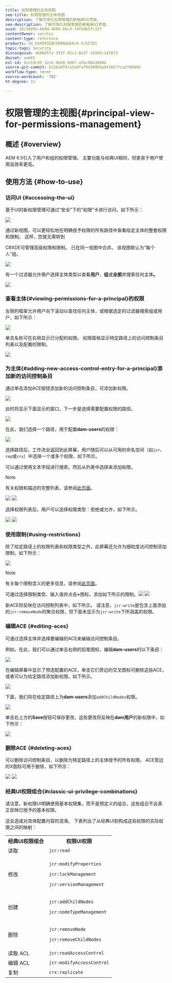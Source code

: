 ```yaml
---
title: 权限管理的主体视图
seo-title: 权限管理的主体视图
description: 了解可简化权限管理的新触屏UI界面。
seo-description: 了解可简化权限管理的新触屏UI界面。
uuid: 16c5889a-60dd-4b66-bbc4-74fbdb5fc32f
contentOwner: sarchiz
content-type: reference
products: SG_EXPERIENCEMANAGER/6.5/SITES
topic-tags: Security
discoiquuid: db8665fa-353f-45c2-8e37-169d5c1df873
docset: aem65
exl-id: 4ce19c95-32cb-4bb8-9d6f-a5bc08a3688d
source-git-commit: b220adf6fa3e9faf94389b9a9416b7fca2f89d9d
workflow-type: tm+mt
source-wordcount: '702'
ht-degree: 1%

---
```


# 权限管理的主视图{#principal-view-for-permissions-management}

## 概述 {#overview}

AEM 6.5引入了用户和组的权限管理。 主要功能与经典UI相同，但更易于用户使用且效率更高。

## 使用方法 {#how-to-use}

### 访问UI {#accessing-the-ui}

基于UI的新权限管理可通过“安全”下的“权限”卡进行访问，如下所示：

![](assets/screen_shot_2019-03-17at63333pm.png)

通过新视图，可以更轻松地在明确授予权限的所有路径中查看给定主体的整套权限和限制。 这样，您就无需转到

CRXDE可管理高级权限和限制。 已在同一视图中合并。 该视图默认为“每个人”组。

![](assets/unu-1.png)

有一个过滤器允许用户选择主体类型以查看&#x200B;**用户**、**组**&#x200B;或&#x200B;**全部**&#x200B;并搜索任何主体&#x200B;**。**

![](assets/image2019-3-20_23-52-51.png)

### 查看主体{#viewing-permissions-for-a-principal}的权限

左侧的框架允许用户向下滚动以查找任何主体，或根据选定的过滤器搜索组或用户，如下所示：

![](assets/doi-1.png)

单击名称可在右侧显示已分配的权限。 权限窗格显示特定路径上的访问控制条目列表以及配置的限制。

![](assets/trei-1.png)

### 为主体{#adding-new-access-control-entry-for-a-principal}添加新的访问控制条目

通过单击添加ACE按钮添加新的访问控制条目，可添加新权限。

![](assets/patru.png)

此时将显示下面显示的窗口，下一步是选择需要配置权限的路径。

![](assets/cinci-1.png)

在此，我们选择一个路径，用于配置&#x200B;**dam-users**&#x200B;的权限：

![](assets/sase-1.png)

选择路径后，工作流会返回到此屏幕，用户随后可以从可用的命名空间（如`jcr`、`rep`或`crx`）中选择一个或多个权限，如下所示。

可以通过使用文本字段进行搜索，然后从列表中选择来添加权限。

>[!NOTE]
>
>有关权限和描述的完整列表，请参阅[此页面](/help/sites-administering/user-group-ac-admin.md#access-right-management)。

![](assets/image2019-3-21_0-5-47.png) ![](assets/image2019-3-21_0-6-53.png)

选择权限列表后，用户可以选择权限类型：拒绝或允许，如下所示。

![](assets/screen_shot_2019-03-17at63938pm.png) ![](assets/screen_shot_2019-03-17at63947pm.png)

### 使用限制{#using-restrictions}

除了给定路径上的权限列表和权限类型之外，此屏幕还允许为细粒度访问控制添加限制，如下所示：

![](assets/image2019-3-21_1-4-14.png)

>[!NOTE]
>
>有关每个限制含义的更多信息，请参阅[此页面](/help/sites-administering/user-group-ac-admin.md#restrictions)。

可通过选择限制类型、输入值并点击&#x200B;**+**&#x200B;图标，添加如下所示的限制。![](assets/sapte-1.png) ![](assets/opt-1.png)

新ACE将反映在访问控制列表中，如下所示。 请注意，`jcr:write`是包含上面添加的`jcr:removeNode`的聚合权限，但下面未显示为`jcr:write`下所涵盖的权限。

### 编辑ACE {#editing-aces}

可通过选择主体并选择要编辑的ACE来编辑访问控制条目。

例如，在此，我们可以通过单击右侧的铅笔图标，编辑&#x200B;**dam-users**&#x200B;的以下条目：

![](assets/image2019-3-21_0-35-39.png)

在编辑屏幕中显示了预选配置的ACE，单击它们旁边的交叉图标可删除这些ACE，或者可以为给定路径添加新权限，如下所示。

![](assets/noua-1.png)

下面，我们将在给定路径上为&#x200B;**dam-users**&#x200B;添加`addChildNodes`权限。

![](assets/image2019-3-21_0-45-35.png)

单击右上方的&#x200B;**Save**&#x200B;按钮可保存更改，这些更改将反映在**dam用户**的新权限中，如下所示：

![](assets/zece-1.png)

### 删除ACE {#deleting-aces}

可以删除访问控制条目，以删除为特定路径上的主体授予的所有权限。 ACE旁边的X图标可用于删除，如下所示：

![](assets/image2019-3-21_0-53-19.png) ![](assets/unspe.png)

### 经典UI权限组合{#classic-ui-privilege-combinations}

请注意，新权限UI明确使用基本权限集，而不是预定义的组合，这些组合不会真正反映已授予的基本权限。

这会造成对具体配置内容的混淆。 下表列出了从经典UI到构成这些权限的实际权限之间的映射：

<table>
 <tbody>
  <tr>
   <th>经典UI权限组合</th>
   <th>权限UI权限</th>
  </tr>
  <tr>
   <td>读取</td>
   <td><code>jcr:read</code></td>
  </tr>
  <tr>
   <td>修改</td>
   <td><p><code>jcr:modifyProperties</code></p> <p><code>jcr:lockManagement</code></p> <p><code>jcr:versionManagement</code></p> </td>
  </tr>
  <tr>
   <td>创建</td>
   <td><p><code>jcr:addChildNodes</code></p> <p><code>jcr:nodeTypeManagement</code></p> </td>
  </tr>
  <tr>
   <td>删除</td>
   <td><p><code>jcr:removeNode</code></p> <p><code>jcr:removeChildNodes</code></p> </td>
  </tr>
  <tr>
   <td>读取 ACL</td>
   <td><code>jcr:readAccessControl</code></td>
  </tr>
  <tr>
   <td>编辑 ACL</td>
   <td><code>jcr:modifyAccessControl</code></td>
  </tr>
  <tr>
   <td>复制</td>
   <td><code>crx:replicate</code></td>
  </tr>
 </tbody>
</table>
